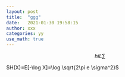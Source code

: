 ```yaml
---
layout: post
title:  "ggg"
date:   2021-01-30 19:58:15
author: xxx
categories: yy
use_math: true
---
```



$$
hiL\sum
$$

$H(X)=E[-\log X]=\log \sqrt{2\pi e \sigma^2}$